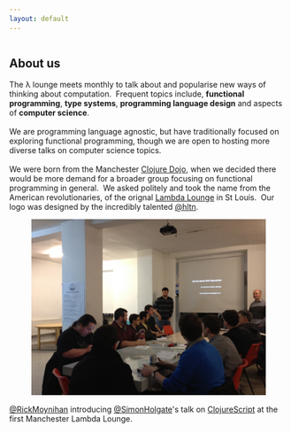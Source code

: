 ```yaml
---
layout: default
---
```

 <section id="jam_147" class="">
   <div class="container" id="about-us">
     <div class="chunk title content fullwidth column" id=
     "jam_150" data-tabname="Title">
       <h2>About us</h2>
     </div>
     <div class="chunk information content fullwidth column" id=
     "jam_151" data-tabname="About us">
       The λ lounge meets monthly to talk about and popularise
       new ways of thinking about computation.&nbsp; Frequent
       topics include, <b>functional programming</b>, <b>type
       systems</b>, <b>programming language design</b> and
       aspects of <b>computer science</b>.<br>
       <br>
       We are programming language agnostic, but have
       traditionally focused on exploring functional
       programming, though we are open to hosting more diverse
       talks on computer science topics.<br>
       <br>
       We were born from the Manchester&nbsp;<a href=
       "http://manchester.clojuredojo.org/" target=
       "_self">Clojure Dojo</a>, when we decided there would be
       more demand for a broader group focusing on functional
       programming in general. &nbsp;We asked politely and took
       the name from the American revolutionaries, of the
       orignal&nbsp;<a href="http://lambdalounge.org/" target=
       "_self">Lambda Lounge</a>&nbsp;in St Louis. &nbsp;Our
       logo was designed by the incredibly
       talented&nbsp;<a href="https://twitter.com/#!/hltn"
       target="_self">@hltn</a>.<br>
     </div>
     <div class="chunk hero image" id="jam_149" data-tabname=
     "Image">
       <div class="content fullwidth column">
         <figure>
           <img src="./assets/first-lambda-lounge-picture.jpg"
           alt="Photograph of our first meeting">
         </figure>
       </div>
       <div class="content fullwidth column">
         <a href=
         "https://twitter.com/#!/RickMoynihan">@RickMoynihan</a>&nbsp;introducing&nbsp;<a href="https://twitter.com/#!/SimonHolgate">@SimonHolgate</a>'s
         talk on&nbsp;<a href=
         "https://github.com/clojure/clojurescript">ClojureScript</a>&nbsp;at
         the first Manchester Lambda Lounge.&nbsp;<br>
       </div>
     </div>
   </div>
 </section>
